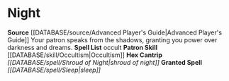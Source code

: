 ﻿---
id: '5'
name: Night
rarity: Common
skill:
- '[[DATABASE/skill/Occultism|Occultism]]'
source: '[[DATABASE/source/Advanced Player''s Guide|Advanced Player''s Guide]]'
tradition:
- Occult
type: Witch Patron Theme

---
# Night

**Source** [[DATABASE/source/Advanced Player's Guide|Advanced Player's Guide]] 
Your patron speaks from the shadows, granting you power over darkness and dreams.
**Spell List** occult
**Patron Skill** [[DATABASE/skill/Occultism|Occultism]]
**Hex Cantrip** _[[DATABASE/spell/Shroud of Night|shroud of night]]_
**Granted Spell** _[[DATABASE/spell/Sleep|sleep]]_
